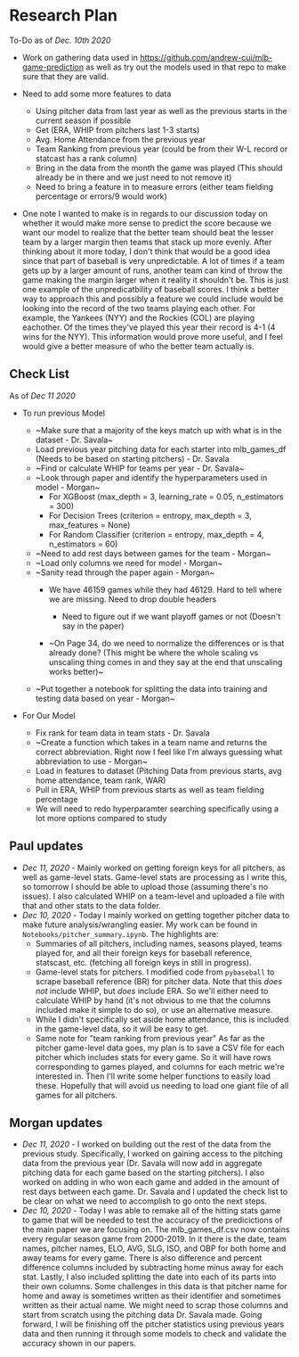 # Research Plan

To-Do as of _Dec. 10th 2020_

- Work on gathering data used in https://github.com/andrew-cui/mlb-game-prediction as well as try out the models used in that repo to make sure that they are valid.
- Need to add some more features to data
  - Using pitcher data from last year as well as the previous starts in the current season if possible
  - Get (ERA, WHIP from pitchers last 1-3 starts)
  - Avg. Home Attendance from the previous year
  - Team Ranking from previous year (could be from their W-L record or statcast has a rank column)
  - Bring in the data from the month the game was played (This should already be in there and we just need to not remove it)
  - Need to bring a feature in to measure errors (either team fielding percentage or errors/9 would work)
  
  
- One note I wanted to make is in regards to our discussion today on whether it would make more sense to predict the score because we want our model to realize that the better team should beat the lesser team by a larger margin then teams that stack up more evenly. After thinking about it more today, I don't think that would be a good idea since that part of baseball is very unpredictable. A lot of times if a team gets up by a larger amount of runs, another team can kind of throw the game making the margin larger when it reality it shouldn't be. This is just one example of the unpredicatbility of baseball scores. I think a better way to approach this and possibly a feature we could include would be looking into the record of the two teams playing each other. For example, the Yankees (NYY) and the Rockies (COL) are playing eachother. Of the times they've played this year their record is 4-1 (4 wins for the NYY). This information would prove more useful, and I feel would give a better measure of who the better team actually is.


## Check List
As of _Dec 11 2020_
- To run previous Model
  - ~Make sure that a majority of the keys match up with what is in the dataset - Dr. Savala~
  - Load previous year pitching data for each starter into mlb_games_df (Needs to be based on starting pitchers) - Dr. Savala
  - ~Find or calculate WHIP for teams per year - Dr. Savala~
  - ~Look through paper and identify the hyperparameters used in model - Morgan~
    - For XGBoost (max_depth = 3, learning_rate = 0.05, n_estimators = 300)
    - For Decision Trees (criterion = entropy, max_depth = 3, max_features = None)
    - For Random Classifier (criterion = entropy, max_depth = 4, n_estimators = 60)
  - ~Need to add rest days between games for the team - Morgan~
  - ~Load only columns we need for model - Morgan~
  - ~Sanity read through the paper again - Morgan~
    - We have 46159 games while they had 46129. Hard to tell where we are missing. Need to drop double headers
    
      - Need to figure out if we want playoff games or not (Doesn't say in the paper)
      
    - ~On Page 34, do we need to normalize the differences or is that already done? (This might be where the whole scaling vs unscaling thing comes in and they say at the end that unscaling works better)~
  - ~Put together a notebook for splitting the data into training and testing data based on year - Morgan~
  
- For Our Model
  - Fix rank for team data in team stats - Dr. Savala
  - ~Create a function which takes in a team name and returns the correct abbreviation. Right now I feel like I'm always guessing what abbreviation to use - Morgan~
  - Load in features to dataset (Pitching Data from previous starts, avg home attendance, team rank, WAR)
  - Pull in ERA, WHIP from previous starts as well as team fielding percentage 
  - We will need to redo hyperparamter searching specifically using a lot more options compared to study
  


## Paul updates
- _Dec 11, 2020_ - Mainly worked on getting foreign keys for all pitchers, as well as game-level stats. Game-level stats are processing as I write this, so tomorrow I should be able to upload those (assuming there's no issues). I also calculated WHIP on a team-level and uploaded a file with that and other stats to the data folder. 
- _Dec 10, 2020_ - Today I mainly worked on getting together pitcher data to make future analysis/wrangling easier. My work can be found in `Notebooks/pitcher_summary.ipynb`. The highlights are:
    - Summaries of all pitchers, including names, seasons played, teams played for, and all their foreign keys for baseball reference, statscast, etc. (fetching all foreign keys in still in progress).
    - Game-level stats for pitchers. I modified code from `pybaseball` to scrape baseball reference (BR) for pitcher data. Note that this _does not_ include WHIP, but _does_ include ERA. So we'll either need to calculate WHIP by hand (it's not obvious to me that the columns included make it simple to do so), or use an alternative measure.
    - While I didn't specifically set aside home attendance, this is included in the game-level data, so it will be easy to get.
    - Same note for "team ranking from previous year"
As far as the pitcher game-level data goes, my plan is to save a CSV file for each pitcher which includes stats for every game. So it will have rows corresponding to games played, and columns for each metric we're interested in. Then I'll write some helper functions to easily load these. Hopefully that will avoid us needing to load one giant file of all games for all pitchers.

## Morgan updates
- _Dec 11, 2020_ - I worked on building out the rest of the data from the previous study. Specifically, I worked on gaining access to the pitching data from the previous year (Dr. Savala will now add in aggregate pitching data for each game based on the starting pitchers). I also worked on adding in who won each game and added in the amount of rest days between each game. Dr. Savala and I updated the check list to be clear on what we need to accomplish to go onto the next steps.
- _Dec 10, 2020_ - Today I was able to remake all of the hitting stats game to game that will be needed to test the accuracy of the predicictions of the main paper we are focusing on. The mlb_games_df.csv now contains every regular season game from 2000-2019. In it there is the date, team names, pitcher names, ELO, AVG, SLG, ISO, and OBP for both home and away teams for every game. There is also difference and percent difference columns included by subtracting home minus away for each stat. Lastly, I also included splitting the date into each of its parts into their own columns. Some challenges in this data is that pitcher name for home and away is sometimes written as their identifier and sometimes written as their actual name. We might need to scrap those columns and start from scratch using the pitching data Dr. Savala made. Going forward, I will be finishing off the pitcher statistics using previous years data and then running it through some models to check and validate the accuracy shown in our papers.
